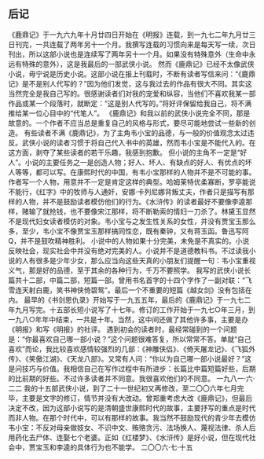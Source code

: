 ## 后记

《鹿鼎记》于一九六九年十月廿四日开始在《明报》连载，到一九七二年九月廿三日刊完，一共连载了两年另十一个月。我撰写连载的习惯向来是每天写一续，次日刊出，所以这部小说也是连续写了两年另十一个月。如果没有特殊意外（生命中永远有特殊的意外），这是我最后的一部武侠小说。
然而《鹿鼎记》已经不太像武侠小说，毋宁说是历史小说。这部小说在报上刊载时，不断有读者写信来问：“《鹿鼎记》是不是别人代写的？”因为他们发觉，这与我过去的作品有很大不同。其实这当然完全是我自己写的。很感谢读者们对我的宠爱和纵容，当他们不喜欢我某一部作品或某一个段落时，就断定：“这是别人代写的。”将好评保留给我自己，将不满推给某一位心目中的“代笔人”。
《鹿鼎记》和我以前的武侠小说完全不同，那是故意的。一个作者不应当总是重复自己的风格与形式，要尽可能地尝试一些新的创造。
有些读者不满《鹿鼎记》，为了主角韦小宝的品德，与一般的价值观念太过违反。武侠小说的读者习惯于将自己代入书中的英雄，然而韦小宝是不能代入的。在这方面，剥夺了某些读者的若干乐趣，我感到抱歉。
但小说的主角不一定是“好人”。小说的主要任务之一是创造人物；好人、坏人、有缺点的好人、有优点的坏人等等，都可以写。在康熙时代的中国，有韦小宝那样的人物并不是不可能的事。作者写一个人物，用意并不一定是肯定这样的典型。哈姆莱特优柔寡断，罗亭能说不能行，《红字》中的牧师与人通奸，安娜·卡列尼娜背叛丈夫，作者只是描写有那样的人物，并不是鼓励读者模仿他们的行为。《水浒传》的读者最好不要像李逵那样，赌输了就抢钱，也不要像宋江那样，将不断勒索的情妇一刀杀了。林黛玉显然不是现代妇女读者模仿的对象。韦小宝与之发生性关系的女性，并没有贾宝玉那么多，至少，韦小宝不像贾宝玉那样搞同性恋，既有秦钟，又有蒋玉函。鲁迅写阿Q，并不是鼓吹精神胜利。
小说中的人物如果十分完美，未免是不真实的。小说反映社会，现实社会中并没有绝对完美的人。小说并不是道德教科书。不过读我小说的人有很多是少年少女，那么应当向这些天真的小朋友们提醒一句：韦小宝重视义气，那是好的品德，至于其余的各种行为，千万不要照学。
我写的武侠小说长篇共十二部，中篇二部，短篇一部。曾用书名首字的十四个字作了一副对联：“飞雪连天射白鹿，笑书神侠倚碧鸳”。最后一个不重要的短篇《越女剑》没有包括在内。
最早的《书剑恩仇录》开始写于一九五五年，最后的《鹿鼎记》于一九七二年九月写完。十五部长短小说写了十七年。修订的工作开始于一九七○年三月，到一九八○年年中结束，一共是十年。当然，这中间还做了其他许多事，主要是办《明报》和写《明报》的社评。
遇到初会的读者时，最经常碰到的一个问题是：“你最喜欢自己哪一部小说？”这个问题很难答复，所以常常不答。单就“自己喜欢”而论，我比较喜欢感情较强烈的几部：《神雕侠侣》、《倚天屠龙记》、《飞狐外传》、《笑傲江湖》、《天龙八部》。又常有人问：“你以为自己哪一部小说最好？”这是问技巧与价值。我相信自己在写作过程中有所进步：长篇比中篇短篇好些，后期的比前期的好些。不过许多读者并不同意。我很喜欢他们的不同意。
一九八一·六·二二
我的十五部武侠小说，到了二十一世纪初又再修改，至二〇〇六年七月完毕，主要是文字的修订，情节并没有大改动。曾郑重考虑大改《鹿鼎记》，但最后决定不改，因为这部小说写的是清朝盛世康熙时代的故事，主要抒写的重点是时代而非人物。在那个时代中，可以有那样的故事。我当然不鼓励现代的青少年去模仿韦小宝：不反对母亲做妓女、不识中文、贿赂贪污、法场换人、蔑视法律、杀人后用药化去尸体、连娶七个老婆。正如《红楼梦》、《水浒传》是好小说，但在现代社会中，贾宝玉和李逵的具体行为也不能学。
二〇〇六·七·十五